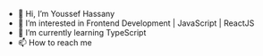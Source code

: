 - 👋 Hi, I’m Youssef Hassany
- 👀 I’m interested in Frontend Development | JavaScript | ReactJS
- 🌱 I’m currently learning TypeScript
- 📫 How to reach me <a href="https://twitter.com/ywsf_hassany"></a>

<!---
youssefHassany/youssefHassany is a ✨ special ✨ repository because its `README.md` (this file) appears on your GitHub profile.
You can click the Preview link to take a look at your changes.
--->
